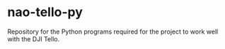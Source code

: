 # nao-tello-py
Repository for the Python programs required for the project to work well with the DJI Tello.
